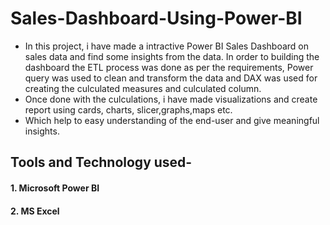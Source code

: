 # Sales-Dashboard-Using-Power-BI

* In this project, i have made a intractive Power BI Sales Dashboard on sales data and find some insights from the data. In order to building the dashboard the ETL process was done as per the requirements, Power query was used to clean and transform the data and DAX was used for creating the culculated measures and culculated column.
* Once done with the culculations, i have made visualizations and create report using cards, charts, slicer,graphs,maps etc.
* Which help to easy understanding of the end-user and give meaningful insights.


## Tools and Technology used-
#### 1. Microsoft Power BI
#### 2. MS Excel


